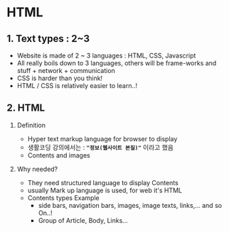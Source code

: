 # HTML
## 1. Text types : 2~3
- Website is made of 2 ~ 3 languages : HTML, CSS, Javascript
- All really boils down to 3 languages, others will be frame-works and stuff + network + communication
- CSS is harder than you think!
- HTML / CSS is relatively easier to learn..!

## 2. HTML
1. Definition
   - Hyper text markup language for browser to display
   - 생활코딩 강의에서는 : **`"정보(웹사이트 본질)"`** 이라고 했음
   - Contents and images
2. Why needed?

   - They need structured language to display Contents
   - usually Mark up language is used, for web it's HTML
   - Contents types Example
      - side bars, navigation bars, images, image texts, links,... and so On..!
      - Group of Article, Body, Links...
